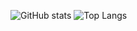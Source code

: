 
![GitHub stats](https://github-readme-stats.vercel.app/api?username=EternalQuasar0206&show_icons=true&theme=tokyonight)
![Top Langs](https://github-readme-stats.vercel.app/api/top-langs/?username=EternalQuasar0206&theme=tokyonight&hide=java)

